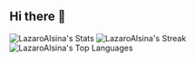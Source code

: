 ## Hi there 👋

![LazaroAlsina's Stats](https://github-readme-stats.vercel.app/api?username=LazaroAlsina&theme=dracula&show_icons=true&hide_border=false&count_private=false)
![LazaroAlsina's Streak](https://github-readme-streak-stats.herokuapp.com/?user=LazaroAlsina&theme=dracula&hide_border=false)
![LazaroAlsina's Top Languages](https://github-readme-stats.vercel.app/api/top-langs/?username=LazaroAlsina&theme=dracula&show_icons=true&hide_border=false&layout=compact)
